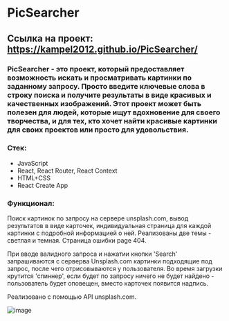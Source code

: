 # PicSearcher

## Ссылка на проект: https://kampel2012.github.io/PicSearcher/

### PicSearcher - это проект, который предоставляет возможность искать и просматривать картинки по заданному запросу. Просто введите ключевые слова в строку поиска и получите результаты в виде красивых и качественных изображений. Этот проект может быть полезен для людей, которые ищут вдохновение для своего творчества, и для тех, кто хочет найти красивые картинки для своих проектов или просто для удовольствия.

### Стек: 
- JavaScript
- React, React Router, React Context
- HTML+CSS
- React Create App

### Функционал:
Поиск картинок по запросу на сервере unsplash.com, вывод результатов в виде карточек, индивидуальная страница для каждой картинки с подробной информацией о ней. 
Реализованы две темы - светлая и темная. Страница ошибки page 404.

При вводе валидного запроса и нажатии кнопки 'Search' запрашиваются с серверва Unsplash.com картинки подходящие под запрос, после чего отрисовываются у пользователя.
Во время загрузки крутится 'спиннер', если будет по запросу ничего не будет найдено - пользователь будет оповещен, вместо карточек появится надпись.

Реализовано с помощью API unsplash.com.




![image](https://user-images.githubusercontent.com/117913798/233084146-f21da6a6-f023-446b-a51c-882acd0a7109.png)
